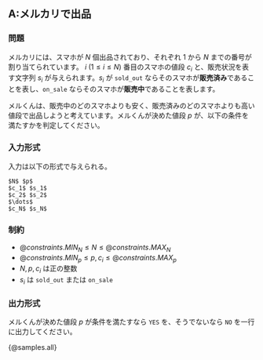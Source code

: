 ## A:メルカリで出品

### 問題

メルカリには、スマホが $N$ 個出品されており、それぞれ $1$ から $N$ までの番号が割り当てられています。
$i$ $(1 \leq i \leq N)$ 番目のスマホの値段 $c_i$ と、販売状況を表す文字列 $s_i$ が与えられます。$s_i$ が `sold_out` ならそのスマホが**販売済み**であることを表し、`on_sale` ならそのスマホが**販売中**であることを表します。

メルくんは、販売中のどのスマホよりも安く、販売済みのどのスマホよりも高い値段で出品しようと考えています。メルくんが決めた値段 $p$ が、以下の条件を満たすかを判定してください。

### 入力形式

入力は以下の形式で与えられる。

```
$N$ $p$
$c_1$ $s_1$
$c_2$ $s_2$
$\dots$
$c_N$ $s_N$
```

### 制約

- ${@constraints.MIN_N} \leq N \leq {@constraints.MAX_N}$
- ${@constraints.MIN_p} \leq p, c_i \leq {@constraints.MAX_p}$
- $N, p, c_i$ は正の整数
- $s_i$ は `sold_out` または `on_sale`

### 出力形式

メルくんが決めた値段 $p$ が条件を満たすなら `YES` を、そうでないなら `NO` を一行に出力してください。

{@samples.all}

